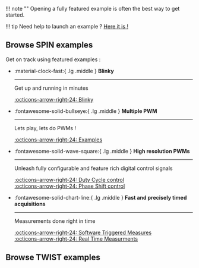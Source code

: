 !!! note "" 
    Opening a fully featured example is often the best way to get started.

!!! tip
    Need help to launch an example ? [Here it is !](https://owntech-foundation.github.io/Documentation/core/docs/first_example/)


## Browse SPIN examples

Get on track using featured examples : 

<div class="grid cards" markdown>

-   :material-clock-fast:{ .lg .middle } __Blinky__

    ---

    Get up and running in minutes

    [:octicons-arrow-right-24: Blinky](https://owntech-foundation.github.io/Documentation/examples/SPIN/LED/blinky/)

-   :fontawesome-solid-bullseye:{ .lg .middle } __Multiple PWM__

    ---

    Lets play, lets do PWMs !

    [:octicons-arrow-right-24: Examples](https://owntech-foundation.github.io/Documentation/examples/SPIN/PWM/multiple_pwm/)

</div>


<div class="grid cards" markdown>


-   :fontawesome-solid-wave-square:{ .lg .middle } __High resolution PWMs__

    ---

    Unleash fully configurable and feature rich digital control signals

    [:octicons-arrow-right-24: Duty Cycle control](https://owntech-foundation.github.io/Documentation/examples/SPIN/PWM/duty_cycle_setting/)  
    [:octicons-arrow-right-24: Phase Shift control](https://owntech-foundation.github.io/Documentation/examples/SPIN/PWM/phase_shift/)  

-   :fontawesome-solid-chart-line:{ .lg .middle } __Fast and precisely timed acquisitions__

    ---

    Measurements done right in time

    [:octicons-arrow-right-24: Software Triggered Measures](https://owntech-foundation.github.io/Documentation/examples/SPIN/ADC/adc_software_trigger/)  
    [:octicons-arrow-right-24: Real Time Measurments](https://owntech-foundation.github.io/Documentation/examples/SPIN/ADC/adc_hrtim_trigger/)


</div>

## Browse TWIST examples

